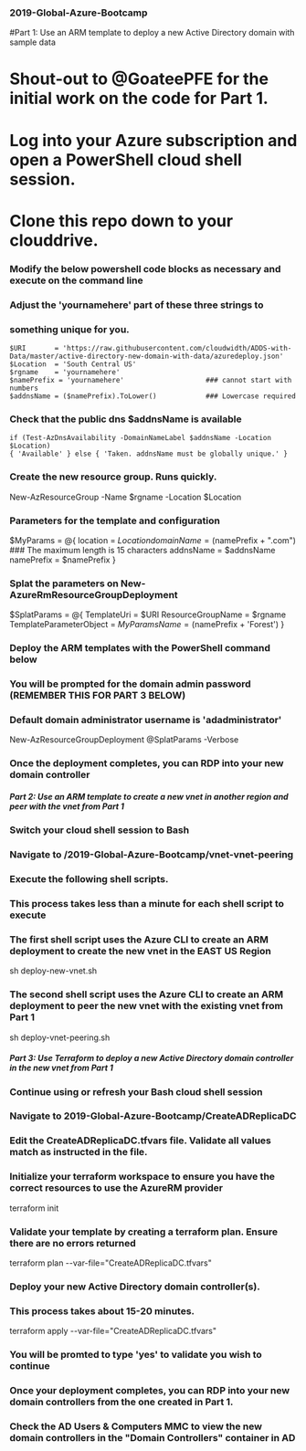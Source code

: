 ### 2019-Global-Azure-Bootcamp

#Part 1: Use an ARM template to deploy a new Active Directory domain with sample data
# Shout-out to @GoateePFE for the initial work on the code for Part 1.

# Log into your Azure subscription and open a PowerShell cloud shell session.
# Clone this repo down to your clouddrive.

### Modify the below powershell code blocks as necessary and execute on the command line
### Adjust the 'yournamehere' part of these three strings to
### something unique for you.

    $URI       = 'https://raw.githubusercontent.com/cloudwidth/ADDS-with-Data/master/active-directory-new-domain-with-data/azuredeploy.json'
    $Location  = 'South Central US'
    $rgname    = 'yournamehere'
    $namePrefix = 'yournamehere'                    ### cannot start with numbers
    $addnsName = ($namePrefix).ToLower()            ### Lowercase required

### Check that the public dns $addnsName is available

    if (Test-AzDnsAvailability -DomainNameLabel $addnsName -Location $Location)
    { 'Available' } else { 'Taken. addnsName must be globally unique.' }


### Create the new resource group. Runs quickly.
New-AzResourceGroup -Name $rgname -Location $Location

### Parameters for the template and configuration
$MyParams = @{
    location              = $Location
    domainName            = ($namePrefix + ".com")       ### The maximum length is 15 characters
    addnsName             = $addnsName
    namePrefix            = $namePrefix
   }

### Splat the parameters on New-AzureRmResourceGroupDeployment  
$SplatParams = @{
    TemplateUri             = $URI 
    ResourceGroupName       = $rgname 
    TemplateParameterObject = $MyParams
    Name                    = ($namePrefix + 'Forest')
   }

### Deploy the ARM templates with the PowerShell command below
### You will be prompted for the domain admin password (REMEMBER THIS FOR PART 3 BELOW)
### Default domain administrator username is 'adadministrator'
New-AzResourceGroupDeployment @SplatParams -Verbose

### Once the deployment completes, you can RDP into your new domain controller


##### Part 2: Use an ARM template to create a new vnet in another region and peer with the vnet from Part 1

### Switch your cloud shell session to Bash
### Navigate to /2019-Global-Azure-Bootcamp/vnet-vnet-peering
### Execute the following shell scripts.
### This process takes less than a minute for each shell script to execute

### The first shell script uses the Azure CLI to create an ARM deployment to create the new vnet in the EAST US Region
sh deploy-new-vnet.sh

### The second shell script uses the Azure CLI to create an ARM deployment to peer the new vnet with the existing vnet from Part 1
sh deploy-vnet-peering.sh

##### Part 3: Use Terraform to deploy a new Active Directory domain controller in the new vnet from Part 1

### Continue using or refresh your Bash cloud shell session
### Navigate to 2019-Global-Azure-Bootcamp/CreateADReplicaDC

### Edit the CreateADReplicaDC.tfvars file.  Validate all values match as instructed in the file.

### Initialize your terraform workspace to ensure you have the correct resources to use the AzureRM provider
terraform init

### Validate your template by creating a terraform plan.  Ensure there are no errors returned
terraform plan --var-file="CreateADReplicaDC.tfvars"

### Deploy your new Active Directory domain controller(s).  
### This process takes about 15-20 minutes.
terraform apply --var-file="CreateADReplicaDC.tfvars"

### You will be promted to type 'yes' to validate you wish to continue
### Once your deployment completes, you can RDP into your new domain controllers from the one created in Part 1.
### Check the AD Users & Computers MMC to view the new domain controllers in the "Domain Controllers" container in AD
